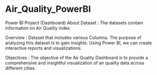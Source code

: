 # Air_Quality_PowerBI


Power BI Project (Dashboard) About Dataset : The datasets contain information on Air Quality index

Overview : Dataset that includes various Columns. The purpose of analyzing this dataset is to gain insights. Using Power BI, we can create interactive reports and visualizations.

Objectives : The objective of the Air Quality Dashboard is to provide a comprehensive and insightful visualization of air quality data across different cities.
